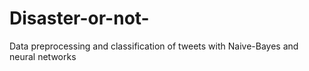 # Disaster-or-not-
Data preprocessing and classification of tweets with Naive-Bayes and neural networks
